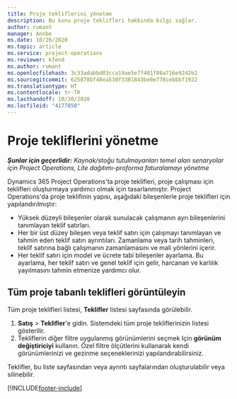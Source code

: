 ```yaml
---
title: Proje tekliflerini yönetme
description: Bu konu proje teklifleri hakkında bilgi sağlar.
author: rumant
manager: Annbe
ms.date: 10/26/2020
ms.topic: article
ms.service: project-operations
ms.reviewer: kfend
ms.author: rumant
ms.openlocfilehash: 3c33adabbd03cca19ae5e7f401f08a716e9242b2
ms.sourcegitcommit: 625878bf48ea530f3381843be0e778cebbbf1922
ms.translationtype: HT
ms.contentlocale: tr-TR
ms.lasthandoff: 10/30/2020
ms.locfileid: "4177850"
---
```

# <a name="manage-project-quotes"></a>Proje tekliflerini yönetme

_**Şunlar için geçerlidir:** Kaynak/stoğu tutulmayanları temel alan senaryolar için Project Operations, Lite dağıtımı-proforma faturalamayı yönetme_

Dynamics 365 Project Operations'ta proje teklifleri, proje çalışması için teklifleri oluşturmaya yardımcı olmak için tasarlanmıştır. Project Operations'da proje teklifinin yapısı, aşağıdaki bileşenlerle proje teklifleri için yapılandırılmıştır:

  - Yüksek düzeyli bileşenler olarak sunulacak çalışmanın ayrı bileşenlerini tanımlayan teklif satırları.
  - Her bir üst düzey bileşen veya teklif satırı için çalışmayı tanımlayan ve tahmin eden teklif satırı ayrıntıları. Zamanlama veya tarih tahminleri, teklif satırına bağlı çalışmanın zamanlamasını ve mali yönlerini içerir.
  - Her teklif satırı için model ve ücrete tabi bileşenler ayarlama. Bu ayarlama, her teklif satırı ve genel teklif için gelir, harcanan ve karlılık yayılmasını tahmin etmenize yardımcı olur.

## <a name="view-all-project-based-quotes"></a>Tüm proje tabanlı teklifleri görüntüleyin

Tüm proje teklifleri listesi, **Teklifler** listesi sayfasında görülebilir. 

1. **Satış** > **Teklifler**'e gidin. Sistemdeki tüm proje tekliflerinizin listesi gösterilir. 
2. Tekliflerin diğer filtre uygulanmış görünümlerini seçmek Için **görünüm değiştiriciyi** kullanın. Özel filtre ölçütlerini kullanarak kendi görünümlerinizi ve gezinme seçeneklerinizi yapılandırabilirsiniz.

Teklifler, bu liste sayfasından veya ayrıntı sayfalarından oluşturulabilir veya silinebilir.


[!INCLUDE[footer-include](../../includes/footer-banner.md)]